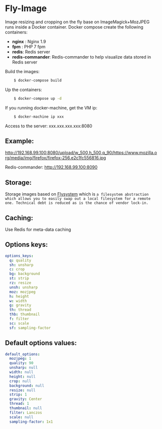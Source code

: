 # Fly-Image
Image resizing and cropping on the fly base on ImageMagick+MozJPEG runs inside a Docker container.
Docker compose create the following containers:
- **nginx** : Nginx 1.9
- **fpm** : PHP 7 fpm
- **redis**: Redis server
- **redis-commander**: Redis-commander to help visualize data stored in Redis server



Build the images:

```sh
    $ docker-compose build
```
Up the containers:

```sh
    $ docker-compose up -d
```
If you running docker-machine, get the VM ip:

```sh
    $ docker-machine ip xxx
```

Access to the server: xxx.xxx.xxx.xxx:8080

Example:
--------
http://192.168.99.100:8080/upload/w_500,h_500,q_90/https://www.mozilla.org/media/img/firefox/firefox-256.e2c1fc556816.jpg


Redis-commander:
http://192.168.99.100:8090


Storage:
--------
Storage images based on [Flysystem](http://flysystem.thephpleague.com/) which is `a filesystem abstraction which allows you to easily swap out a local filesystem for a remote one. Technical debt is reduced as is the chance of vendor lock-in.`


Caching:
--------
Use Redis for meta-data caching


Options keys:
-------------

```yml
options_keys:
  q: quality
  sh: unsharp
  c: crop
  bg: background
  st: strip
  rz: resize
  unsh: unsharp
  moz: mozjpeg
  h: height
  w: width
  g: gravity
  th: thread
  thb: thumbnail
  f: filter
  sc: scale
  sf: sampling-factor
```

Default options values:
-----------------------

```yml
default_options:
  mozjpeg: 1
  quality: 90
  unsharp: null
  width: null
  height: null
  crop: null
  background: null
  resize: null
  strip: 1
  gravity: Center
  thread: 1
  thumbnail: null
  filter: Lanczos
  scale: null
  sampling-factor: 1x1
```